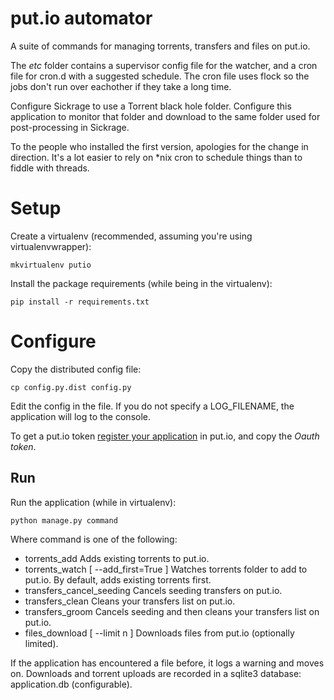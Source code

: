 # put.io automator #

A suite of commands for managing torrents, transfers and files on put.io.

The *etc* folder contains a supervisor config file for the watcher, and a cron file for cron.d with a suggested schedule. The cron file uses flock so the jobs don't run over eachother if they take a long time.

Configure Sickrage to use a Torrent black hole folder. Configure this application to
monitor that folder and download to the same folder used for post-processing in Sickrage.

To the people who installed the first version, apologies for the change in direction. It's a lot easier to rely on *nix cron to schedule things than to fiddle with threads.

# Setup #

Create a virtualenv (recommended, assuming you're using virtualenvwrapper):

    mkvirtualenv putio

Install the package requirements (while being in the virtualenv):

    pip install -r requirements.txt

# Configure #

Copy the distributed config file:

    cp config.py.dist config.py

Edit the config in the file. If you do not specify a LOG_FILENAME, the application will log to the console.

To get a put.io token [register your application](https://put.io/v2/oauth2/register) in put.io, and copy the *Oauth token*.

## Run ##

Run the application (while in virtualenv):

    python manage.py command

Where command is one of the following:

* torrents_add
  Adds existing torrents to put.io.
* torrents_watch [ --add_first=True ]
  Watches torrents folder to add to put.io. By default, adds existing torrents first.
* transfers_cancel_seeding
  Cancels seeding transfers on put.io.
* transfers_clean
  Cleans your transfers list on put.io.
* transfers_groom
  Cancels seeding and then cleans your transfers list on put.io.
* files_download [ --limit n ]
  Downloads files from put.io (optionally limited).

If the application has encountered a file before, it logs a warning and moves on. Downloads and torrent uploads are recorded in a sqlite3 database: application.db (configurable).
